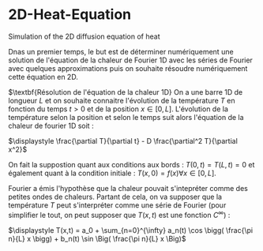 # 2D-Heat-Equation
Simulation of the 2D diffusion equation of heat

Dnas un premier temps, le but est de déterminer numériquement une solution de l'équation de la chaleur de Fourier 1D avec les séries de Fourier avec quelques approximations puis on souhaite résoudre numériquement cette équation en 2D.

$\textbf{Résolution de l'équation de la chaleur 1D}
On a une barre 1D de longueur $L$ et on souhaite connaitre l'évolution de la température $T$ en fonction du temps $t>0$ et de la position $x \in [0,L]$. L'évolution de la température selon la position et selon le temps suit alors l'équation de la chaleur de fourier 1D soit :

$\displaystyle \frac{\partial T}{\partial t} - D \frac{\partial^2 T}{\partial x^2}$

On fait la suppostion quant aux conditions aux bords : $T (0,t) = T (L,t) = 0$ et également quant à la condition initiale : $T(x,0) = f(x) \forall x \in [0,L]$.

Fourier a émis l'hypothèse que la chaleur pouvait s'intepréter comme des petites ondes de chaleurs. Partant de cela, on va supposer que la température $T$ peut s'interpréter comme une série de Fourier (pour simplifier le tout, on peut supposer que $T(x,t)$ est une fonction $C^{\infty}$) :

$\displaystyle T(x,t) = a_0 + \sum_{n=0}^{\infty} a_n(t) \cos \bigg( \frac{\pi n}{L} x \bigg) + b_n(t) \sin \Big( \frac{\pi n}{L} x \Big)$


